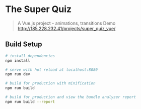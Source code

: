 # The Super Quiz

> A Vue.js project - animations, transitions
> Demo http://185.228.232.41/projects/super_quiz_vue/

## Build Setup

``` bash
# install dependencies
npm install

# serve with hot reload at localhost:8080
npm run dev

# build for production with minification
npm run build

# build for production and view the bundle analyzer report
npm run build --report
```
